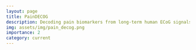 ```yaml
---
layout: page
title: PainDECOG
description: Decoding pain biomarkers from long-term human ECoG signals
img: assets/img/pain_decog.png
importance: 2
category: current
---
```

